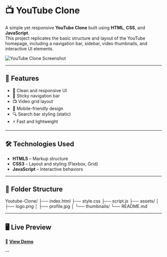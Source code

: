 # 📺 YouTube Clone

A simple yet responsive **YouTube Clone** built using **HTML**, **CSS**, and **JavaScript**.  
This project replicates the basic structure and layout of the YouTube homepage, including a navigation bar, sidebar, video thumbnails, and interactive UI elements.

![YouTube Clone Screenshot](https://raw.githubusercontent.com/ShraddhaRJ-22/Youtube-Clone/main/assets/screenshot.png)

---

## 🚀 Features

- 🎨 Clean and responsive UI
- 🧭 Sticky navigation bar
- 📺 Video grid layout
- 📱 Mobile-friendly design
- 🔍 Search bar styling (static)
- ⚡ Fast and lightweight

---

## 🛠️ Technologies Used

- **HTML5** – Markup structure
- **CSS3** – Layout and styling (Flexbox, Grid)
- **JavaScript** – Interactive behaviors

---

## 📂 Folder Structure

Youtube-Clone/
├── index.html
├── style.css
├── script.js
├── assets/
│ ├── logo.png
│ ├── profile.jpg
│ └── thumbnails/
└── README.md


---

## 🖥️ Live Preview

🔗 **[View Demo](https://shraddharj-22.github.io/Youtube-Clone/)**  

--
